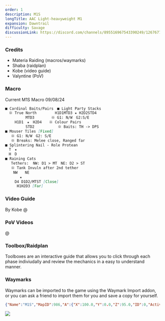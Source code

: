 ```yaml
---
order: 1
description: M1S
longTitle: AAC Light-heavyweight M1
expansion: Dawntrail
difficulty: Savage
discussionLink: https://discord.com/channels/895516967543390249/1267677779735089244
---
```

### Credits
- Materia Raiding (macros/waymarks)
- Shaba (raidplan)
- Kobe (video guide)
- Valyntine (PoV)

### Macro

Current M1S Macro 09/08/24
```markdown
■ Cardinal Baits/Pairs　■ Light Party Stacks
　※ True North　　　　　H1D1MTD3 ★ H2D2STD4
　　　　　 MTD3　　　　 ※ G1: N/W　G2:S/E
　　 H1D1　★　H2D4　　※ Colour Pairs
　　　　 　STD2　 　 　 　 ※ Baits: TH -> DPS
■ Mouser Tiles [Fixed]
　 ※ G1: N/W　G2: S/E
　 ※ Breaks: Melee close, Ranged far
■ Splintering Nail - Role Protean
　T　★　
　H　D 
■ Raining Cats
　 Tethers:  NW: D1 > MT　NE: D2 > ST
　 ※ Tank Invuln after 2nd tether
　  NW　　NE
　　　　★
　　 D4 D1D2/MTST [Close]
　　  H1H2D3 [Far]
```

### Video Guide
By Kobe
@[](https://youtu.be/3NkfJduH750)

### PoV Videos
@[](https://youtu.be/4nN8KSS2EGs)

### Toolbox/Raidplan
Toolboxes are an interactive guide that allows you to click through each phase indiviudally and review the mechanics in a easy to understand manner.

<Action title='Mouser Toolbox' color='red' href='https://raidplan.io/plan/bZmdPoU2lde6UbSu' />

### Waymarks
Waymarks can be imported to the game using the Waymark Import addon, or you can ask a friend to import them for you and save a copy for yourself.

```json
{"Name":"M1S","MapID":986,"A":{"X":100.0,"Y":0.0,"Z":95.0,"ID":0,"Active":true},"B":{"X":105.0,"Y":0.0,"Z":100.0,"ID":1,"Active":true},"C":{"X":100.0,"Y":0.0,"Z":105.0,"ID":2,"Active":true},"D":{"X":95.0,"Y":0.0,"Z":100.0,"ID":3,"Active":true},"One":{"X":90.0,"Y":0.0,"Z":95.0,"ID":4,"Active":true},"Two":{"X":110.0,"Y":0.0,"Z":95.0,"ID":5,"Active":true},"Three":{"X":110.0,"Y":0.0,"Z":105.0,"ID":6,"Active":true},"Four":{"X":90.0,"Y":0.0,"Z":105.0,"ID":7,"Active":true}}
```

![](/images/353871644-a55f273d-9f7a-4d1f-93f5-66e9aeca3963.webp)
